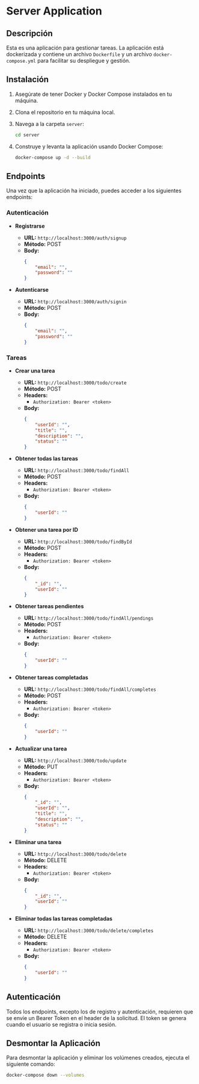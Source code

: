 # Server Application

## Descripción
Esta es una aplicación para gestionar tareas. La aplicación está dockerizada y contiene un archivo `Dockerfile` y un archivo `docker-compose.yml` para facilitar su despliegue y gestión.

## Instalación

1. Asegúrate de tener Docker y Docker Compose instalados en tu máquina.

2. Clona el repositorio en tu máquina local.

3. Navega a la carpeta `server`:
    ```bash
    cd server
    ```

4. Construye y levanta la aplicación usando Docker Compose:
    ```bash
    docker-compose up -d --build
    ```

## Endpoints

Una vez que la aplicación ha iniciado, puedes acceder a los siguientes endpoints:

### Autenticación

- **Registrarse**
    - **URL:** `http://localhost:3000/auth/signup`
    - **Método:** POST
    - **Body:**
      ```json
      {
          "email": "",
          "password": ""
      }
      ```

- **Autenticarse**
    - **URL:** `http://localhost:3000/auth/signin`
    - **Método:** POST
    - **Body:**
      ```json
      {
          "email": "",
          "password": ""
      }
      ```

### Tareas

- **Crear una tarea**
    - **URL:** `http://localhost:3000/todo/create`
    - **Método:** POST
    - **Headers:** 
      - `Authorization: Bearer <token>`
    - **Body:**
      ```json
      {
          "userId": "",
          "title": "",
          "description": "",
          "status": ""
      }
      ```

- **Obtener todas las tareas**
    - **URL:** `http://localhost:3000/todo/findAll`
    - **Método:** POST
    - **Headers:** 
      - `Authorization: Bearer <token>`
    - **Body:**
      ```json
      {
          "userId": ""
      }
      ```

- **Obtener una tarea por ID**
    - **URL:** `http://localhost:3000/todo/findById`
    - **Método:** POST
    - **Headers:** 
      - `Authorization: Bearer <token>`
    - **Body:**
      ```json
      {
          "_id": "",
          "userId": ""
      }
      ```

- **Obtener tareas pendientes**
    - **URL:** `http://localhost:3000/todo/findAll/pendings`
    - **Método:** POST
    - **Headers:** 
      - `Authorization: Bearer <token>`
    - **Body:**
      ```json
      {
          "userId": ""
      }
      ```

- **Obtener tareas completadas**
    - **URL:** `http://localhost:3000/todo/findAll/completes`
    - **Método:** POST
    - **Headers:** 
      - `Authorization: Bearer <token>`
    - **Body:**
      ```json
      {
          "userId": ""
      }
      ```

- **Actualizar una tarea**
    - **URL:** `http://localhost:3000/todo/update`
    - **Método:** PUT
    - **Headers:** 
      - `Authorization: Bearer <token>`
    - **Body:**
      ```json
      {
          "_id": "",
          "userId": "",
          "title": "",
          "description": "",
          "status": ""
      }
      ```

- **Eliminar una tarea**
    - **URL:** `http://localhost:3000/todo/delete`
    - **Método:** DELETE
    - **Headers:** 
      - `Authorization: Bearer <token>`
    - **Body:**
      ```json
      {
          "_id": "",
          "userId": ""
      }
      ```

- **Eliminar todas las tareas completadas**
    - **URL:** `http://localhost:3000/todo/delete/completes`
    - **Método:** DELETE
    - **Headers:** 
      - `Authorization: Bearer <token>`
    - **Body:**
      ```json
      {
          "userId": ""
      }
      ```

## Autenticación

Todos los endpoints, excepto los de registro y autenticación, requieren que se envíe un Bearer Token en el header de la solicitud. El token se genera cuando el usuario se registra o inicia sesión.

## Desmontar la Aplicación

Para desmontar la aplicación y eliminar los volúmenes creados, ejecuta el siguiente comando:
```bash
docker-compose down --volumes
